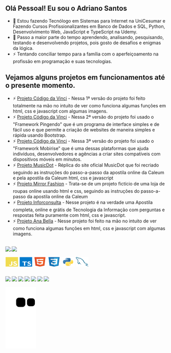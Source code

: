 ## Olá Pessoal! Eu sou o Adriano Santos

- 🔭 Estou fazendo Tecnólogo em Sistemas para Internet na UniCesumar e Fazendo Cursos Profissionalizantes em Banco de Dados e SQL, Python, Desenvolvimento Web, JavaScript e TypeScript na Udemy.
- 🌱 Passo a maior parte do tempo aprendendo, analisando, pesquisando, testando e desenvolvendo projetos, pois gosto de desafios e enigmas da lógica.
- ⚡ Tentando conciliar tempo para a família com o aperfeiçoamento na profissão em programação e suas tecnologias.

## Vejamos alguns projetos em funcionamentos até o presente momento.

- ⚡ <a href="https://adriano1976.github.io/projeto-codigo-da-vinci-01/" target="_blank">Projeto Código da Vinci</a> - Nessa 1ª versão do projeto foi feito totalmente na mão no intuito de ver como funciona algumas funções em html, css e javascript com algumas imagens. 
- ⚡ <a href="https://adriano1976.github.io/projeto-codigo-da-vinci-V2/index.html" target="_blank">Projeto Código da Vinci</a> - Nessa 2ª versão do projeto foi usado o "Framework Pingendo" que é um programa de interface simples e de fácil uso e que permite a criação de websites de maneira simples e rápida usando Bootstrap.
- ⚡ <a href="https://adriano1976.github.io/projeto-codigo-da-vinci-V3/" target="_blank">Projeto Código da Vinci</a> - Nessa 3ª versão do projeto foi usado o "Framework Mobirise" que é uma dessas plataformas que ajuda indivíduos, desenvolvedores e agências a criar sites compatíveis com dispositivos móveis em minutos.
- ⚡ <a href="https://adriano1976.github.io/projeto-musicdot/" target="_blank">Projeto MusicDot</a> - Réplica do site oficial MusicDot que foi recriado seguindo as instruções do passo-a-passo da apostila online da Caleum e pela apostila da Caleum html, css e javascript
- ⚡ <a href="https://adriano1976.github.io/projeto-mirror-fashion/" target="_blank">Projeto Mirror Fashion</a> - Trata-se de um projeto fictício de uma loja de roupas online usando html e css, seguindo as instruções do passo-a-passo da apostila online da Caleum 
- ⚡ <a href="https://j4rh3crposyv9h8zpcii0q.on.drv.tw/Inforconsulta/root/" target="_blank">Projeto Inforconsulta</a> - Nesse projeto é na verdade uma Apostila completa, online e grátis de Tecnologia da Informação com perguntas e respostas feita puramente com html, css e javascript.
- ⚡ <a href="https://adriano1976.github.io/projeto-ana-bella/" target="_blank">Projeto Ana Bella</a> - Nesse projeto foi feito na mão no intuito de ver como funciona algumas funções em html, css e javascript com algumas imagens.

##

 <div>
  <a href="https://github.com/Adriano1976">
   <img align='center' height="170em" src="https://github-readme-stats.vercel.app/api?username=Adriano1976&show_icons=true&theme=dracula&include_all_commits=true&count_private=true"/>
   <img align='center' height="170em" src="https://github-readme-stats.vercel.app/api/top-langs/?username=Adriano1976&layout=compact&langs_count=7&theme=dracula"/>
  </a>  
 
</div>  
<div style="display: inline_block"><br>
  <img align="center" alt="Rafa-Js" height="30" width="40" src="https://raw.githubusercontent.com/devicons/devicon/master/icons/javascript/javascript-plain.svg">
  <img align="center" alt="Rafa-Ts" height="30" width="40" src="https://raw.githubusercontent.com/devicons/devicon/master/icons/typescript/typescript-plain.svg">
  <img align="center" alt="Rafa-HTML" height="30" width="40" src="https://raw.githubusercontent.com/devicons/devicon/master/icons/html5/html5-original.svg">
  <img align="center" alt="Rafa-CSS" height="30" width="40" src="https://raw.githubusercontent.com/devicons/devicon/master/icons/css3/css3-original.svg">
  <img align="center" alt="Rafa-Python" height="30" width="40" src="https://raw.githubusercontent.com/devicons/devicon/master/icons/python/python-original.svg">
  <img align="center" alt="Rafa-mysql" height="30" width="40" src="https://raw.githubusercontent.com/devicons/devicon/master/icons/mysql/mysql-original.svg"> 
</div>
  
 ##
  
<div>   
  <a href="https://www.instagram.com/adrianoempreendedor" target="_blank"><img src="https://img.shields.io/badge/-Instagram-%23E4405F?style=for-the-badge&logo=instagram&logoColor=white" target="_blank"></a> 
  <a href = "mailto:adrianosantos.git@gmail.com"><img src="https://img.shields.io/badge/Gmail-D14836?style=for-the-badge&logo=gmail&logoColor=white" target="_blank"></a>
  <a href="https://www.linkedin.com/in/adriradiologista/" target="_blank"><img src="https://img.shields.io/badge/-LinkedIn-%230077B5?style=for-the-badge&logo=linkedin&logoColor=white" target="_blank"></a>    
  <a href="https://www.facebook.com/adriradiologista/" target="_blank"><img src="https://img.shields.io/badge/Facebook-1877F2?style=for-the-badge&logo=facebook&logoColor=white" target="_blank"></a>
  <a href="https://twitter.com/aquivocetem" target="_blank"><img src="https://img.shields.io/badge/Twitter-1DA1F2?style=for-the-badge&logo=twitter&logoColor=white" target="_blank"></a> 
  <a href="https://t.me/adrianosantos_git" target="_blank"><img src="https://img.shields.io/badge/Telegram-2CA5E0?style=for-the-badge&logo=telegram&logoColor=white" target="_blank"></a> 
  <a href="http://api.whatsapp.com/send?phone=79998960414" target="_blank"><img src="https://img.shields.io/badge/WhatsApp-25D366?style=for-the-badge&logo=whatsapp&logoColor=white" target="_blank"></a>    
 
 ![Snake animation](https://github.com/Adriano1976/Adriano1976/blob/output/github-contribution-grid-snake.svg) 
 
</div>
